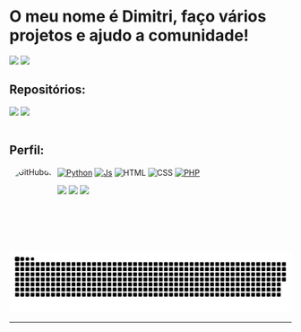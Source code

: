 # O meu nome é Dimitri, faço vários projetos e ajudo a comunidade!

![](https://github-readme-stats-dimitri-matheus.vercel.app/api?username=Dimitri-Matheus&theme=dark&hide_border=false&include_all_commits=true&count_private=true&show_icons=true)
![](https://github-readme-stats-dimitri-matheus.vercel.app/api/top-langs/?username=Dimitri-Matheus&theme=dark&hide_border=false&include_all_commits=false&count_private=false&layout=default)

## Repositórios:


<div>
  <a href="https://github.com/Dimitri-Matheus/Weather-App" target="_blank"><img src="https://github-readme-stats-dimitri-matheus.vercel.app/api/pin/?username=Dimitri-Matheus&repo=Website&theme=dark&show_owner=false" target="_blank"></a>
  <a href="https://github.com/Dimitri-Matheus/Pokedex-Modern" target="_blank"><img src="https://github-readme-stats-dimitri-matheus.vercel.app/api/pin/?username=Dimitri-Matheus&repo=Pokedex-Modern&theme=dark&show_owner=false" target="_blank"></a>
    
</div>

<div>
<div style="display: inline_block"><br>
  <h2>Perfil:</h2>

  <a href="https://www.python.org/" target="_blank"><img align="center" alt="Python" height="30" width="40" src="https://cdn.simpleicons.org/PYTHON/#3776AB"></a>
  <a href="https://www.javascript.com/" target="_blank"><img align="center" alt="Js" height="30" width="40" src="https://cdn.simpleicons.org/JavaScript/#F7DF1E"></a>
  <img align="center" alt="HTML" height="30" width="40" src="https://cdn.simpleicons.org/HTML5/#E34F26">
  <img align="center" alt="CSS" height="30" width="40" src="https://cdn.simpleicons.org/CSS3/#1572B6">
  <a href="https://www.php.net/" target="_blank"><img align="center" alt="PHP" height="50" width="50" src="https://cdn.simpleicons.org/PHP/#777BB4"></a>
  <img align="left" alt="GitHubdex" height="150" style="border-radius:50px;" src="https://octodex.github.com/images/pusheencat.png">
</div>

<div>
  <a href="https://www.instagram.com/dimi_1514" target="_blank"><img src="https://img.shields.io/badge/-Instagram-%23E4405F?style=for-the-badge&logo=instagram&logoColor=white" target="_blank"></a>
  <a href = "https://open.spotify.com/playlist/4GcKjTEZTahjP0pqVhHR5M?si=76e7f7f5d04d4bb7&pt=4c1d49748882f79132c2d2ac6c435fef"><img src="https://img.shields.io/badge/Spotify-1ED760?&style=for-the-badge&logo=spotify&logoColor=white" target="_blank"></a>
  <a href = "mailto:dimitrimatheusdeoliveira@gmail.com"><img src="https://img.shields.io/badge/Gmail-D14836?style=for-the-badge&logo=gmail&logoColor=white" target="_blank"></a>
</div>

#

![snake gif](https://github.com/Dimitri-Matheus/Dimitri-Matheus/blob/output/github-contribution-grid-snake-dark.svg)


---
